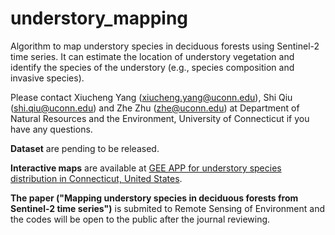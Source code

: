 # understory_mapping
Algorithm to map understory species in deciduous forests using Sentinel-2 time series. It can estimate the location of understory vegetation and identify the species of the understory (e.g., species composition and invasive species). 

Please contact Xiucheng Yang (xiucheng.yang@uconn.edu), Shi Qiu (shi.qiu@uconn.edu) and Zhe Zhu (zhe@uconn.edu) at Department of Natural Resources and the Environment, University of Connecticut if you have any questions.

**Dataset** are pending to be released.

**Interactive maps** are available at [GEE APP for understory species distribution in Connecticut, United States](https://gers.users.earthengine.app/view/understory).

**The paper ("Mapping understory species in deciduous forests from Sentinel-2 time series")** is submited to Remote Sensing of Environment and the codes will be open to the public after the journal reviewing.

